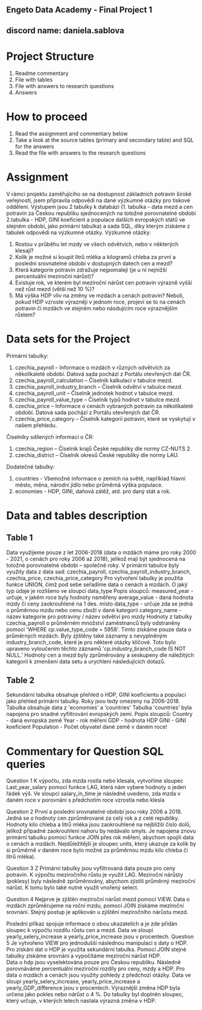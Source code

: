 Engeto Data Academy - Final Project 1
---
discord name: daniela.sablova
--

# Project Structure

1. Readme commentary 
2. File with tables
3. File with answers to research questions
4. Answers

# How to proceed
1. Read the assignment and commentary below
2. Take a look at the source tables (primary and secondary table) and SQL for the answers
3. Read the file with answers to the research questions

# Assignment
V rámci projektu zaměřujícího se na dostupnost základních potravin široké veřejnosti, jsem připravila odpovědi na dané výzkumné otázky pro tiskové oddělení. 
Výstupem jsou 2 tabulky k databázi (1. tabulka - data mezd a cen potravin za Českou republiku sjednocených na totožné porovnatelné období 2.tabulka - HDP, GINI koeficient a populace dalších evropských států ve stejném období, jako primární tabulka) a sada SQL, díky kterým získáme z tabulek odpovědi na výzkumné otázky.
Výzkumné otázky: 
1. Rostou v průběhu let mzdy ve všech odvětvích, nebo v některých klesají?
2. Kolik je možné si koupit litrů mléka a kilogramů chleba za první a poslední srovnatelné období v dostupných datech cen a mezd?
3. Která kategorie potravin zdražuje nejpomaleji (je u ní nejnižší percentuální meziroční nárůst)?
4. Existuje rok, ve kterém byl meziroční nárůst cen potravin výrazně vyšší než růst mezd (větší než 10 %)?
5. Má výška HDP vliv na změny ve mzdách a cenách potravin? Neboli, pokud HDP vzroste výrazněji v jednom roce, projeví se to na cenách potravin či mzdách ve stejném nebo násdujícím roce výraznějším růstem?

# Data sets for the Project
Primární tabulky:
1.	czechia_payroll – Informace o mzdách v různých odvětvích za několikaleté období. 
	Datová sada pochází z Portálu otevřených dat ČR.
2.	czechia_payroll_calculation – Číselník kalkulací v tabulce mezd.
3.	czechia_payroll_industry_branch – Číselník odvětví v tabulce mezd.
4.	czechia_payroll_unit – Číselník jednotek hodnot v tabulce mezd.
5.	czechia_payroll_value_type – Číselník typů hodnot v tabulce mezd.
6.	czechia_price – Informace o cenách vybraných potravin za několikaleté období. 
	Datová sada pochází z Portálu otevřených dat ČR.
7.	czechia_price_category – Číselník kategorií potravin, které se vyskytují v našem přehledu.

Číselníky sdílených informací o ČR:
1.	czechia_region – Číselník krajů České republiky dle normy CZ-NUTS 2.
2.	czechia_district – Číselník okresů České republiky dle normy LAU.
   
Dodatečné tabulky:
1.	countries - Všemožné informace o zemích na světě, například hlavní město, měna, 
	národní jídlo nebo průměrná výška populace.
2.	economies - HDP, GINI, daňová zátěž, atd. pro daný stát a rok.



# Data and tables description

Table 1
-
Data využijeme pouze z let 2006-2018 (data o mzdách máme pro roky 2000 - 2021, o cenách pro roky 2006 až 2018), jelikož mají být sjednocená na totožné porovnatelné období – společné roky.
V primární tabulce byly využity data z data sad: czechia_payroll, czechia_payroll_industry_branch, czechia_price, czechia_price_category
Pro vytvoření tabulky je použita funkce UNION, čímž pod sebe seřadíme data o cenách a mzdách. O jaký typ údaje je rozlišeno ve sloupci data_type
Popis sloupců:
measured_year - určuje, v jakém roce byly hodnoty naměřeny
average_value - daná hodnota mzdy či ceny zaokrouhlené na 1 des. místo 
data_type - určuje zda se jedná o průměrnou mzdu nebo cenu zboží v dané kategorii
category_name - název kategorie pro potraviny / název odvětví pro mzdy
Hodnoty z tabulky czechia_payroll o průměrném množství zaměstnanců byly odstraněny pomocí  'WHERE cp.value_type_code = 5958'. Tímto získáme pouze data o průměrných mzdách. 
Byly zjištěny také záznamy s nevyplněným industry_branch_code, které je pro některé otázky klíčové. Toto bylo upraveno vyloučením těchto záznamů 'cp.industry_branch_code IS NOT NULL.'
Hodnoty cen a mezd byly zprůměrovány a seskupeny dle náležitých kategorií k zmenšení data setu a urychlení následujících dotazů.

Table 2
-
Sekundární tabulka obsahuje přehled o HDP, GINI koeficientu a populaci jako přehled primární tabulky. Roky jsou tedy omezeny na 2006-2018. Tabulka obsahuje data z 'economies' a 'countries'
Tabulka 'countries' byla napojena pro snadné vyfiltrování evropských zemí. 
Popis sloupců:
Country - daná evropská země
Year - rok měření
GDP - hodnota HDP
GINI - GINI koeficient
Population - Počet obyvatel dané země v daném roce!

# Commentary for Question SQL queries
Question 1
K výpočtu, zda mzda rostla nebo klesala, vytvoříme sloupec Last_year_salary pomocí funkce LAG, která nám vybere hodnoty o jeden řádek výš. 
Ve sloupci salary_in_time je následně uvedeno, zda mzda v daném roce v porovnání s předchotím roce vzrostla nebo klesla

Question 2
První a poslední srovnatelné období jsou roky 2006 a 2018. 
Jedná se o hodnoty cen zprůměrované za celý rok a z celé republiky.
Hodnoty kilo chleba a litrů mléka jsou zaokrouhlené na nejbližší číslo dolů, jelikož případné zaokrouhlení nahoru by nedávalo smyls. 
Je napojena znovu primární tabulku pomocí funkce JOIN přes rok měření, abychom spojili data o cenách a mzdách. 
Nejdůležitější je sloupec units, který ukazuje za kolik by si průměrně v daném roce bylo  možné za průměrnou mzdu kilo chleba či litrů mléka).

Question 3 
Z Primární tabulky jsou vyfiltrovaná data pouze pro ceny potravin. K výpočtu meziročního růstu je využit LAG. Meziroční nárůsty (poklesy) byly následně zprůměrovány, abychom zjistili průměrný meziroční nárůst. K tomu bylo také nutné využít vnořený select.

Question 4
Nejprve je zjištěn meziroční nárůst mezd pomocí VIEW. Data o mzdách zprůměrujeme na roční mzdu, pomocí JOIN získáme meziroční srovnání.
Stejný postup je aplikován u zjištění meziročního nárůstu mezd.

Poslední  příkaz spojuje informace o obou ukazatelích a je zde přidán sloupec k výpočtu rozdílu růstu cen a mezd.
 Data ve sloupi yearly_selery_increase a yearly_price_increase jsou v procentech.
Question 5
Je vytvořeno VIEW pro jednodušší následnou manipulaci s daty o HDP. Pro získání dat o HDP je využita sekundární tabulka. Pomocí JOIN stejné tabulky získáme srovnání a vypočítáme meziroční nárůst HDP.  
Data o hdp jsou vyselektována pouze pro Českou republiku. 
Následně porovnáváme percentuální meziroční rozdíly pro ceny, mzdy a HDP. Pro data o mzdách a cenách jsou využity pohledy z předchozí otázky.
 Data ve sloupi yearly_selery_increase, yearly_price_increase a yearly_GDP_difference jsou v procentech.
Výraznější změna HDP byla určena jako pokles nebo nárůst o 4 %. Do tabulky byl doplněn sloupec, který určuje, v kterých letech nastala výrazná změna v HDP. 




